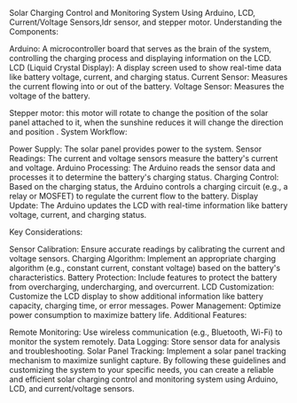 Solar Charging Control and Monitoring System Using Arduino, LCD, Current/Voltage Sensors,ldr sensor, and stepper motor.
Understanding the Components:

Arduino: A microcontroller board that serves as the brain of the system, controlling the charging process and displaying information on the LCD.
LCD (Liquid Crystal Display): A display screen used to show real-time data like battery voltage, current, and charging status.
Current Sensor: Measures the current flowing into or out of the battery.
Voltage Sensor: Measures the voltage of the battery.

Stepper motor: this motor will rotate to change the position of the solar panel attached to it, when the sunshine reduces it will change the direction and position .
System Workflow:

Power Supply: The solar panel provides power to the system.
Sensor Readings: The current and voltage sensors measure the battery's current and voltage.
Arduino Processing: The Arduino reads the sensor data and processes it to determine the battery's charging status.
Charging Control: Based on the charging status, the Arduino controls a charging circuit (e.g., a relay or MOSFET) to regulate the current flow to the battery.
Display Update: The Arduino updates the LCD with real-time information like battery voltage, current, and charging status.

Key Considerations:

Sensor Calibration: Ensure accurate readings by calibrating the current and voltage sensors.
Charging Algorithm: Implement an appropriate charging algorithm (e.g., constant current, constant voltage) based on the battery's characteristics.
Battery Protection: Include features to protect the battery from overcharging, undercharging, and overcurrent.
LCD Customization: Customize the LCD display to show additional information like battery capacity, charging time, or error messages.
Power Management: Optimize power consumption to maximize battery life.
Additional Features:

Remote Monitoring: Use wireless communication (e.g., Bluetooth, Wi-Fi) to monitor the system remotely.
Data Logging: Store sensor data for analysis and troubleshooting.
Solar Panel Tracking: Implement a solar panel tracking mechanism to maximize sunlight capture.
By following these guidelines and customizing the system to your specific needs, you can create a reliable and efficient solar charging control and monitoring system using Arduino, LCD, and current/voltage sensors.
